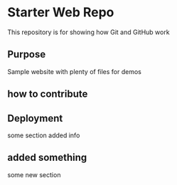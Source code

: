 # Starter Web Repo

This repository is for showing how Git and GitHub work

## Purpose

Sample website with plenty of files for demos

## how to contribute

## Deployment
some section
added info

## added something
some new section
